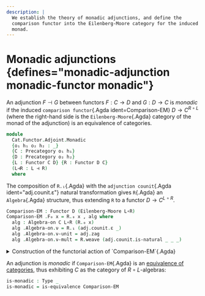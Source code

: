 ```yaml
---
description: |
  We establish the theory of monadic adjunctions, and define the
  comparison functor into the Eilenberg-Moore category for the induced
  monad.
---
```


<!--
```agda
open import Cat.Functor.Adjoint.Monad
open import Cat.Functor.Equivalence
open import Cat.Displayed.Total
open import Cat.Functor.Adjoint
open import Cat.Diagram.Monad
open import Cat.Prelude

import Cat.Functor.Reasoning
import Cat.Reasoning

open Total-hom
open Functor
open _=>_
```
-->

# Monadic adjunctions {defines="monadic-adjunction monadic-functor monadic"}

An adjunction $F \dashv G$ between functors $F : C \to D$ and $G : D \to
C$ is _monadic_ if the induced `comparison functor`{.Agda
ident=Comparison-EM} $D \to C^{R \circ L}$ (where the right-hand side is
the `Eilenberg-Moore`{.Agda} category of the monad of the
adjunction) is an equivalence of
categories.

```agda
module
  Cat.Functor.Adjoint.Monadic
  {o₁ h₁ o₂ h₂ : _}
  {C : Precategory o₁ h₁}
  {D : Precategory o₂ h₂}
  {L : Functor C D} {R : Functor D C}
  (L⊣R : L ⊣ R)
  where
```

<!--
```agda
private
  module C = Cat.Reasoning C
  module D = Cat.Reasoning D
  module L = Cat.Functor.Reasoning L
  module R = Cat.Functor.Reasoning R
  module adj = _⊣_ L⊣R

L∘R : Monad C
L∘R = Adjunction→Monad L⊣R

open Monad L∘R

private
  module Kleisli = Cat.Reasoning (Kleisli L∘R)
  module EM = Cat.Reasoning (Eilenberg-Moore L∘R)
```
-->

The composition of `R.₁`{.Agda} with the `adjunction counit`{.Agda
ident="adj.counit.ε"} natural transformation gives `R`{.Agda} an
`Algebra`{.Agda} structure, thus extending `R` to a functor $D \to C^{L
\circ R}$.

```agda
Comparison-EM : Functor D (Eilenberg-Moore L∘R)
Comparison-EM .F₀ x = R.₀ x , alg where
  alg : Algebra-on C L∘R (R.₀ x)
  alg .Algebra-on.ν = R.₁ (adj.counit.ε _)
  alg .Algebra-on.ν-unit = adj.zag
  alg .Algebra-on.ν-mult = R.weave (adj.counit.is-natural _ _ _)
```

<details>
<summary> Construction of the functorial action of `Comparison-EM`{.Agda} </summary>

```agda
Comparison-EM .F₁ x .hom = R.₁ x
Comparison-EM .F₁ x .preserves = R.weave (sym (adj.counit.is-natural _ _ _))
Comparison-EM .F-id    = ext R.F-id
Comparison-EM .F-∘ f g = ext (R.F-∘ _ _)
```

</details>

An adjunction is _monadic_ if `Comparison-EM`{.Agda} is an [equivalence of
categories], thus exhibiting $C$ as the category of $R\circ L$-algebras:

[equivalence of categories]: Cat.Functor.Equivalence.html

```agda
is-monadic : Type _
is-monadic = is-equivalence Comparison-EM
```
